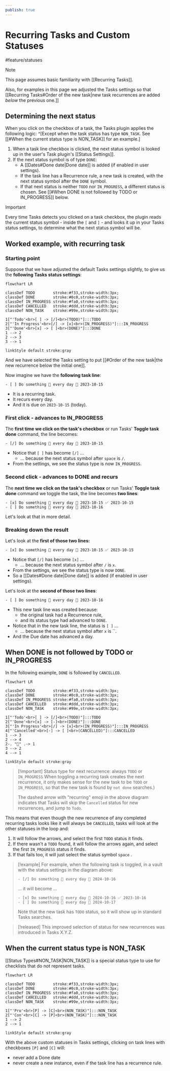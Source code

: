 ```yaml
---
publish: true
---
```


# Recurring Tasks and Custom Statuses

<span class="related-pages">#feature/statuses</span>

> [!Note]
> This page assumes basic familiarity with [[Recurring Tasks]].
>
> Also, for examples in this page we adjusted the Tasks settings so that [[Recurring Tasks#Order of the new task|new task recurrences are added *below* the previous one.]]

## Determining the next status

When you click on the checkbox of a task, the Tasks plugin applies the following logic: ^[Except when the task status has type `NON_TASK`. See [[#When the current status type is NON_TASK]] for an example.]

1. When a task line checkbox is clicked, the next status symbol is looked up in the user's Task plugin's [[Status Settings]].
2. If the next status symbol is of type `DONE`:
    - A [[Dates#Done date|Done date]] is added (if enabled in user settings).
    - If the task line has a Recurrence rule, a new task is created, with the next status symbol after the `DONE` symbol.
    - If that next status is neither `TODO` nor `IN_PROGRESS`, a different status is chosen. See [[#When DONE is not followed by TODO or IN_PROGRESS]] below.

> [!Important]
> Every time Tasks detects you clicked on a task checkbox, the plugin reads the current status symbol - inside the `[` and `]` - and looks it up in your Tasks status settings, to determine what the next status symbol will be.

## Worked example, with recurring task

### Starting point

Suppose that we have adjusted the default Tasks settings slightly, to give us the **following Tasks status settings**:

<!-- include: DocsSamplesForStatuses.test.DefaultStatuses_todo-in_progress-done.approved.detailed.mermaid.md -->
```mermaid
flowchart LR

classDef TODO        stroke:#f33,stroke-width:3px;
classDef DONE        stroke:#0c0,stroke-width:3px;
classDef IN_PROGRESS stroke:#fa0,stroke-width:3px;
classDef CANCELLED   stroke:#ddd,stroke-width:3px;
classDef NON_TASK    stroke:#99e,stroke-width:3px;

1["'Todo'<br>[ ] -> [/]<br>(TODO)"]:::TODO
2["'In Progress'<br>[/] -> [x]<br>(IN_PROGRESS)"]:::IN_PROGRESS
3["'Done'<br>[x] -> [ ]<br>(DONE)"]:::DONE
1 --> 2
2 --> 3
3 --> 1

linkStyle default stroke:gray
```
<!-- endInclude -->

And we have selected the Tasks setting to put [[#Order of the new task|the new recurrence below the initial one]].

Now imagine we have the **following task line**:

```text
- [ ] Do something 🔁 every day 📅 2023-10-15
```

- It is a recurring task.
- It recurs every day.
- And it is due on `2023-10-15` (today).

### First click - advances to IN_PROGRESS

The **first time we click on the task's checkbox** or run Tasks' **Toggle task done** command, the line becomes:

```text
- [/] Do something 🔁 every day 📅 2023-10-15
```

- Notice that `[ ]` has become `[/]` ...
  - ... because the next status symbol after `space` is `/`.
- From the settings, we see the status type is now `IN_PROGRESS`.

### Second click - advances to DONE and recurs

The **next time we click on the task's checkbox** or run Tasks' **Toggle task done** command we toggle the task, the line becomes **two lines**:

```text
- [x] Do something 🔁 every day 📅 2023-10-15 ✅ 2023-10-15
- [ ] Do something 🔁 every day 📅 2023-10-16
```

Let's look at that in more detail.

### Breaking down the result

Let's look at the **first of those two lines:**

```text
- [x] Do something 🔁 every day 📅 2023-10-15 ✅ 2023-10-15
```

- Notice that `[/]` has become `[x]` ...
  - ... because the next status symbol after `/` is `x`.
- From the settings, we see the status type is now `DONE`.
- So a [[Dates#Done date|Done date]] is added (if enabled in user settings).

Let's look at the **second of those two lines**:

```text
- [ ] Do something 🔁 every day 📅 2023-10-16
```

- This new task line was created because:
  - the original task had a Recurrence rule,
  - and its status type had advanced to `DONE`.
- Notice that in the new task line, the status is `[ ]` ...
  - ... because the next status symbol after `x` is ``.
- And the Due date has advanced a day.

## When DONE is not followed by TODO or IN_PROGRESS

In the following example, `DONE` is followed by `CANCELLED`.

<!-- include: DocsSamplesForStatuses.test.DefaultStatuses_done-toggles-to-cancelled.approved.detailed.mermaid.md -->
```mermaid
flowchart LR

classDef TODO        stroke:#f33,stroke-width:3px;
classDef DONE        stroke:#0c0,stroke-width:3px;
classDef IN_PROGRESS stroke:#fa0,stroke-width:3px;
classDef CANCELLED   stroke:#ddd,stroke-width:3px;
classDef NON_TASK    stroke:#99e,stroke-width:3px;

1["'Todo'<br>[ ] -> [/]<br>(TODO)"]:::TODO
2["'Done'<br>[x] -> [-]<br>(DONE)"]:::DONE
3["'In Progress'<br>[/] -> [x]<br>(IN_PROGRESS)"]:::IN_PROGRESS
4["'Cancelled'<br>[-] -> [ ]<br>(CANCELLED)"]:::CANCELLED
1 --> 3
2 --> 4
2-. "🔁" .-> 1
3 --> 2
4 --> 1

linkStyle default stroke:gray
```
<!-- endInclude -->

> [!important] Status type for next recurrence: always `TODO` or `IN_PROGRESS`
> When toggling a recurring task creates the next recurrence, it only makes sense for the new task to be `TODO` or `IN_PROGRESS`, so that the new task is found by `not done` searches.)
>
> The dashed arrow with "recurring" emoji in the above diagram indicates that Tasks will skip the `Cancelled` status for new recurrences, and jump to `Todo`.

This means that even though the new recurrence of any completed recurring tasks looks like it will always be `CANCELLED`, tasks will look at the other statuses in the loop and:

1. It will follow the arrows, and select the first `TODO` status it finds.
2. If there wasn't a `TODO` found, it will follow the arrows again, and select the first `IN_PROGRESS` status it finds.
3. If that fails too, it will just select the status symbol `space` .

> [!example]
> For example, when the following task is toggled, in a vault with the status settings in the diagram above:
>
> ```text
> - [/] Do something 🔁 every day 📅 2024-10-16
> ```
>
> ... it will become ...
>
> ```text
> - [x] Do something 🔁 every day 📅 2024-10-16 ✅ 2023-10-16
> - [ ] Do something 🔁 every day 📅 2024-10-17
> ```
>
> Note that the new task has `TODO` status, so it will show up in standard Tasks searches.

> [!released]
> This improved selection of status for new recurrences was introduced in Tasks X.Y.Z.

## When the current status type is NON_TASK

[[Status Types#NON_TASK|NON_TASK]] is a special status type to use for checklists that do not represent tasks.

<!-- include: DocsSamplesForStatuses.test.DefaultStatuses_pro-con-cycle.approved.detailed.mermaid.md -->
```mermaid
flowchart LR

classDef TODO        stroke:#f33,stroke-width:3px;
classDef DONE        stroke:#0c0,stroke-width:3px;
classDef IN_PROGRESS stroke:#fa0,stroke-width:3px;
classDef CANCELLED   stroke:#ddd,stroke-width:3px;
classDef NON_TASK    stroke:#99e,stroke-width:3px;

1["'Pro'<br>[P] -> [C]<br>(NON_TASK)"]:::NON_TASK
2["'Con'<br>[C] -> [P]<br>(NON_TASK)"]:::NON_TASK
1 --> 2
2 --> 1

linkStyle default stroke:gray
```
<!-- endInclude -->

With the above custom statuses in Tasks settings, clicking on task lines with checkboxes `[P]` and `[C]` will:

- never add a Done date
- never create a new instance, even if the task line has a recurrence rule.
